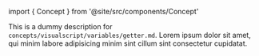 import { Concept } from '@site/src/components/Concept'

<Concept
  title    = "variables/getter"
  kind     = "Advanced"
  category = "Visualscript"
  block    = {true}>
This is a dummy description for `concepts/visualscript/variables/getter.md`.
Lorem ipsum dolor sit amet, qui minim labore adipisicing minim sint cillum sint consectetur cupidatat.
</Concept>


